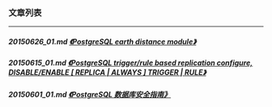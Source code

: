 ### 文章列表  
----  
##### 20150626_01.md   [《PostgreSQL earth distance module》](20150626_01.md)  
##### 20150615_01.md   [《PostgreSQL trigger/rule based replication configure, DISABLE/ENABLE [ REPLICA | ALWAYS ] TRIGGER | RULE》](20150615_01.md)  
##### 20150601_01.md   [《PostgreSQL 数据库安全指南》](20150601_01.md)  
